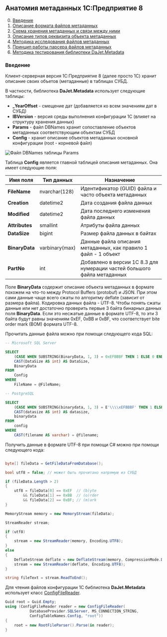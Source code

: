## Анатомия метаданных 1С:Предприятие 8

0. [Введение](#введение)
1. [Описание формата файлов метаданных](https://github.com/zhichkin/dajet/blob/main/doc/metadata-internals/format-description/README.md)
2. [Схема хранения метаданных и связи между ними](https://github.com/zhichkin/dajet/blob/main/doc/metadata-internals/metadata-storage/README.md)
3. [Описание типов реквизита объекта метаданных](https://github.com/zhichkin/dajet/blob/main/doc/metadata-internals/datatypes-description/README.md)
4. [Методика исследования файлов метаданных](https://github.com/zhichkin/dajet/blob/main/doc/metadata-internals/reverse-engineering/README.md)
5. [Принцип работы парсера файлов метаданных](https://github.com/zhichkin/dajet/blob/main/doc/metadata-internals/parser-description/README.md)
6. [Методика тестирования библиотеки DaJet.Metadata]((https://github.com/zhichkin/dajet/blob/main/doc/metadata-internals/checklist/README.md))

### Введение

Клиент-серверная версия 1С:Предприятие 8 (далее просто 1С) хранит описание своих объетов (метаданные)
в таблицах СУБД.

В частности, библиотека **DaJet.Metadata** использует следующие таблицы:
- **_YearOffset** - смещение дат (добавляется ко всем значениям дат в СУБД)
- **IBVersion** - версия среды выполнения конфигурации 1С (влияет на структуру хранения данных)
- **Params** - файл DBNames хранит сопоставление объектов метаданных соответствующим объектам СУБД
- **Config** - хранит описание объектов метаданных основной конфигурации (root - корневой файл)

![Файл DBNames таблицы Params](https://github.com/zhichkin/dajet/blob/main/doc/metadata-internals/images/params_dbnames.png)

Таблица **Config** является главной таблицей описания метаданных. Она имеет следующие поля:

| **Имя поля**   | **Тип данных** | **Назначение**                                 |
|----------------|----------------|------------------------------------------------|
| **FileName**   | nvarchar(128)  | Идентификатор (GUID) файла и часто объекта метаданных |
| **Creation**   | datetime2      | Дата создания файла данных |
| **Modified**   | datetime2      | Дата последнего изменения файла данных |
| **Attributes** | smallint       | Атрибуты файла данных |
| **DataSize**   | bigint         | Размер файла данных в байтах |
| **BinaryData** | varbinary(max) | Данные файла описания метаданных, как правило 1 файл - 1 объект |
| **PartNo**     | int            | Добавлено в версии 1С 8.3 для нумерации частей большого файла метаданных |

Поле **BinaryData** содержит описание объекта метаданных в формате похожем на что-то между Protocol Buffers
(protobuf) и JSON. При этом сами данные чаще всего сжаты по алгоритму deflate (зависит от размера файла).
Кодировка данных файла - UTF-8. Чтобы понять сжаты данные или нет достаточно проверить первые 3 байта
бинарных данных поля **BinaryData**. Если это несжатые данные в формате UTF-8, то эти 3 байта будут равны
значениям 0xEF, 0xBB и 0xBF, что соответствует bite order mark (BOM) формата UTF-8.

Прочитать данные файла можно при помощи следующего кода SQL:

```SQL
-- Microsoft SQL Server

SELECT
    (CASE WHEN SUBSTRING(BinaryData, 1, 3) = 0xEFBBBF THEN 1 ELSE 0 END) AS UTF8,
    CAST(DataSize AS int) AS DataSize,
    BinaryData
FROM
    Config
WHERE
    FileName = @FileName;

-- PostgreSQL

SELECT
    (CASE WHEN SUBSTRING(binarydata, 1, 3) = E'\\\\xEFBBBF' THEN 1 ELSE 0 END) AS UTF8,
    CAST(datasize AS int) AS datasize,
    binarydata
FROM
    config
WHERE
    CAST(filename AS varchar) = @filename;
```

Получить данные в формате UTF-8 при помощи C# можно при помощи следующего кода:

```C#

byte[] fileData = GetFileDataFromDatabase();

bool utf8 = false; // может быть прочитано напрямую из СУБД

if (fileData.Length > 2)
{
    utf8 = fileData[0] == 0xEF  // (b)yte
        && fileData[1] == 0xBB  // (o)rder
        && fileData[2] == 0xBF; // (m)ark
}

MemoryStream memory = new MemoryStream(fileData);

StreamReader stream;

if (utf8)
{
    stream = new StreamReader(memory, Encoding.UTF8);
}
else
{
    DeflateStream deflate = new DeflateStream(memory, CompressionMode.Decompress);
    stream = new StreamReader(deflate, Encoding.UTF8);
}

string fileText = stream.ReadToEnd();

```

Для чтения файлов конфигурации 1С библиотека **DaJet.Metadata** использует класс
[ConfigFileReader](https://github.com/zhichkin/dajet/blob/main/src/dajet-metadata/core/ConfigFileReader.cs).

```C#
Guid root = Guid.Empty;
using (ConfigFileReader reader = new ConfigFileReader(
           DatabaseProvider.SQLServer, MS_CONNECTION_STRING,
           ConfigTableNames.Config, "root"))
{
    root = new RootFileParser().Parse(in reader);
}
```

